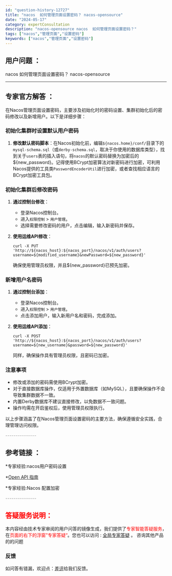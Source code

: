 ```yaml
---
id: "question-history-12727"
title: "nacos  如何管理页面设置密码？ nacos-opensource"
date: "2024-05-17"
category: expertConsultation
description: "nacos-opensource nacos  如何管理页面设置密码？"
tags: ["nacos","管理页面","设置密码"]
keywords: ["nacos","管理页面","设置密码"]
---
```


## 用户问题 ： 
 nacos  如何管理页面设置密码？ nacos-opensource 

---------------
## 专家官方解答 ：

在Nacos管理页面设置密码，主要涉及初始化时的密码设置、集群初始化后的密码修改以及新增用户。以下是详细步骤：

### 初始化集群时设置默认用户密码
1. **修改默认密码脚本**：在Nacos初始化前，编辑`${nacos.home}/conf/`目录下的`mysql-schema.sql`（或`derby-schema.sql`，取决于你使用的数据库类型），找到关于`users`表的插入语句，将`nacos`的默认密码替换为加密后的${new_password}。记得使用BCrypt加密算法对新密码进行加密，可利用Nacos提供的工具类`PasswordEncoderUtil`进行加密，或者查找相应语言的BCrypt加密工具包。

### 初始化集群后修改密码
1. **通过控制台修改**：
   - 登录Nacos控制台。
   - 进入`权限控制` > `用户管理`。
   - 选择需要修改密码的用户，点击编辑，输入新密码并保存。

2. **使用运维API修改**：
   ```shell
   curl -X PUT 'http://${nacos_host}:${nacos_port}/nacos/v1/auth/users?username=${modified_username}&newPassword=${new_password}'
   ```
   确保使用管理员权限，并且${new_password}已预先加密。

### 新增用户名密码
1. **通过控制台添加**：
   - 登录Nacos控制台。
   - 进入`权限控制` > `用户管理`。
   - 点击添加用户，输入新用户名和密码，完成添加。

2. **使用运维API添加**：
   ```shell
   curl -X POST 'http://${nacos_host}:${nacos_port}/nacos/v1/auth/users?username=${new_username}&password=${new_password}'
   ```
   同样，确保操作具有管理员权限，且密码已加密。

### 注意事项
- 修改或添加的密码需使用BCrypt加密。
- 对于直接数据库操作，仅适用于外置数据库（如MySQL），且要确保操作不会导致集群数据不一致。
- 内置Derby数据库不建议直接修改，以免数据不一致问题。
- 操作均需在开启鉴权后，使用管理员权限执行。

以上步骤涵盖了在Nacos管理页面设置密码的主要方法，确保遵循安全实践，合理管理访问权限。


<font color="#949494">---------------</font> 


## 参考链接 ：

*专家经验:nacos用户密码设置 
 
 *[Open API 指南](https://nacos.io/docs/latest/guide/user/open-api)
 
 *专家经验:Nacos 配置加密 


 <font color="#949494">---------------</font> 
 


## <font color="#FF0000">答疑服务说明：</font> 

本内容经由技术专家审阅的用户问答的镜像生成，我们提供了<font color="#FF0000">专家智能答疑服务</font>，在<font color="#FF0000">页面的右下的浮窗”专家答疑“</font>。您也可以访问 : [全局专家答疑](https://opensource.alibaba.com/chatBot) 。 咨询其他产品的的问题

### 反馈
如问答有错漏，欢迎点：[差评](https://ai.nacos.io/user/feedbackByEnhancerGradePOJOID?enhancerGradePOJOId=13868)给我们反馈。
